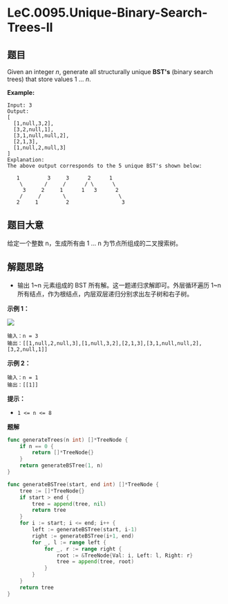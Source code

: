 # LeC.0095.Unique-Binary-Search-Trees-II

## 题目

Given an integer *n*, generate all structurally unique **BST's** (binary search trees) that store values 1 ... *n*.

**Example:**

    Input: 3
    Output:
    [
      [1,null,3,2],
      [3,2,null,1],
      [3,1,null,null,2],
      [2,1,3],
      [1,null,2,null,3]
    ]
    Explanation:
    The above output corresponds to the 5 unique BST's shown below:
    
       1         3     3      2      1
        \       /     /      / \      \
         3     2     1      1   3      2
        /     /       \                 \
       2     1         2                 3

## 题目大意

给定一个整数 n，生成所有由 1 ... n 为节点所组成的二叉搜索树。

## 解题思路

- 输出 1~n 元素组成的 BST 所有解。这一题递归求解即可。外层循环遍历 1~n 所有结点，作为根结点，内层双层递归分别求出左子树和右子树。

**示例 1：**

![](https://assets.leetcode.com/uploads/2021/01/18/uniquebstn3.jpg)

```
输入：n = 3
输出：[[1,null,2,null,3],[1,null,3,2],[2,1,3],[3,1,null,null,2],[3,2,null,1]]
```

**示例 2：**

```
输入：n = 1
输出：[[1]]
```

**提示：**

- `1 <= n <= 8`

**题解**

```go
func generateTrees(n int) []*TreeNode {
    if n == 0 {
        return []*TreeNode{}
    }
    return generateBSTree(1, n)
}

func generateBSTree(start, end int) []*TreeNode {
    tree := []*TreeNode{}
    if start > end {
        tree = append(tree, nil)
        return tree
    }
    for i := start; i <= end; i++ {
        left := generateBSTree(start, i-1)
        right := generateBSTree(i+1, end)
        for _, l := range left {
            for _, r := range right {
                root := &TreeNode{Val: i, Left: l, Right: r}
                tree = append(tree, root)
            }
        }
    }
    return tree
}
```
